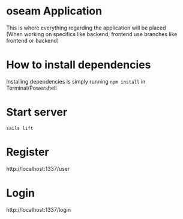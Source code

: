 # oseam Application
This is where everything regarding the application will be placed <br />
(When working on specifics like backend, frontend use branches like frontend or backend)

# How to install dependencies
Installing dependencies is simply running ```npm install``` in Terminal/Powershell

# Start server
```
sails lift
```

# Register
http://localhost:1337/user

# Login
http://localhost:1337/login
